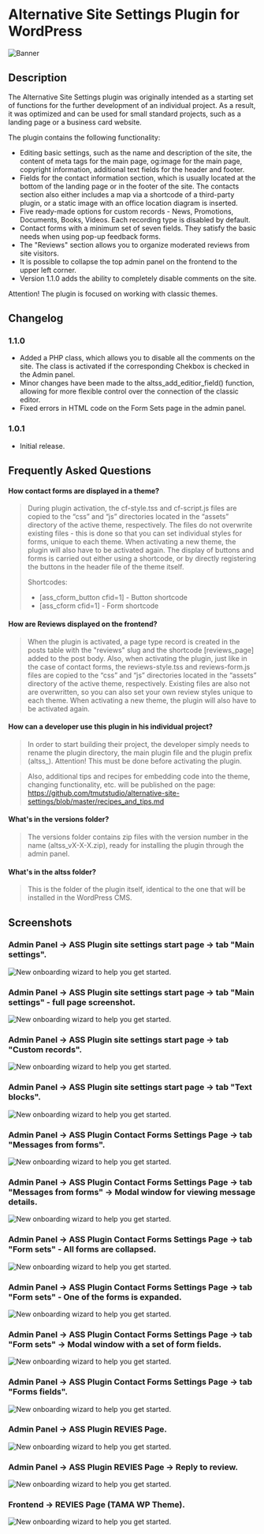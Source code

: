# Alternative Site Settings Plugin for WordPress

![Banner](.wordpress-org/banner-1544x500.png)

## Description

The Alternative Site Settings plugin was originally intended as a starting set of functions for the further development of an individual project. As a result, it was optimized and can be used for small standard projects,
such as a landing page or a business card website.

The plugin contains the following functionality:

* Editing basic settings, such as the name and description of the site, the content of meta tags for the main page, og:image for the main page, copyright information, additional text fields for the header and footer.
* Fields for the contact information section, which is usually located at the bottom of the landing page or in the footer of the site. The contacts section also either includes a map via a shortcode of a third-party plugin, or a static image with an office location diagram is inserted.
* Five ready-made options for custom records - News, Promotions, Documents, Books, Videos. Each recording type is disabled by default.
* Contact forms with a minimum set of seven fields. They satisfy the basic needs when using pop-up feedback forms.
* The "Reviews" section allows you to organize moderated reviews from site visitors.
* It is possible to collapse the top admin panel on the frontend to the upper left corner.
* Version 1.1.0 adds the ability to completely disable comments on the site.

Attention! The plugin is focused on working with classic themes.

## Changelog

### 1.1.0
* Added a PHP class, which allows you to disable all the comments on the site. The class is activated if the corresponding Chekbox is checked in the Admin panel.
* Minor changes have been made to the altss_add_editior_field() function, allowing for more flexible control over the connection of the classic editor.
* Fixed errors in HTML code on the Form Sets page in the admin panel.

### 1.0.1
* Initial release.


## Frequently Asked Questions

#### How contact forms are displayed in a theme?
> During plugin activation, the cf-style.tss and cf-script.js files are copied to the “css” and “js” directories located in the “assets” directory of the active theme, respectively. The files do not
overwrite existing files - this is done so that you can set individual styles for forms, unique to each theme. When activating a new theme, the plugin will also have to be activated again.
The display of buttons and forms is carried out either using a shortcode, or by directly registering the buttons in the header file of the theme itself.
> 
> Shortcodes:
> 
> * [ass_cform_button cfid=1] - Button shortcode
> * [ass_cform cfid=1] - Form shortcode

#### How are Reviews displayed on the frontend?
> When the plugin is activated, a page type record is created in the posts table with the "reviews" slug and the shortcode [reviews_page] added to the post body.
Also, when activating the plugin, just like in the case of contact forms, the reviews-style.tss and reviews-form.js files are copied to the “css” and “js” directories located in the “assets” directory of the active theme, respectively. Existing files are also not
are overwritten, so you can also set your own review styles unique to each theme. When activating a new theme, the plugin will also have to be activated again.

#### How can a developer use this plugin in his individual project?
> In order to start building their project, the developer simply needs to rename the plugin directory, the main plugin file and the plugin prefix (altss_). Attention! This must be done before activating the plugin.

> Also, additional tips and recipes for embedding code into the theme, changing functionality, etc. will be published on the page:
> https://github.com/tmutstudio/alternative-site-settings/blob/master/recipes_and_tips.md

#### What's in the versions folder?
> The versions folder contains zip files with the version number in the name (altss_vX-X-X.zip), ready for installing the plugin through the admin panel.

#### What's in the altss folder?
> This is the folder of the plugin itself, identical to the one that will be installed in the WordPress CMS.


## Screenshots

### Admin Panel -> ASS Plugin site settings start page -> tab "Main settings".
![New onboarding wizard to help you get started.](.wordpress-org/screenshot-1.png)


### Admin Panel -> ASS Plugin site settings start page -> tab "Main settings" - full page screenshot.
![New onboarding wizard to help you get started.](.wordpress-org/screenshot-2.png)


### Admin Panel -> ASS Plugin site settings start page -> tab "Custom records".
![New onboarding wizard to help you get started.](.wordpress-org/screenshot-3.png)


### Admin Panel -> ASS Plugin site settings start page -> tab "Text blocks".
![New onboarding wizard to help you get started.](.wordpress-org/screenshot-4.png)


### Admin Panel -> ASS Plugin Contact Forms Settings Page -> tab "Messages from forms".
![New onboarding wizard to help you get started.](.wordpress-org/screenshot-5.png)


### Admin Panel -> ASS Plugin Contact Forms Settings Page -> tab "Messages from forms" -> Modal window for viewing message details.
![New onboarding wizard to help you get started.](.wordpress-org/screenshot-6.png)


### Admin Panel -> ASS Plugin Contact Forms Settings Page -> tab "Form sets" - All forms are collapsed.
![New onboarding wizard to help you get started.](.wordpress-org/screenshot-7.png)


### Admin Panel -> ASS Plugin Contact Forms Settings Page -> tab "Form sets" - One of the forms is expanded.
![New onboarding wizard to help you get started.](.wordpress-org/screenshot-8.png)


### Admin Panel -> ASS Plugin Contact Forms Settings Page -> tab "Form sets" -> Modal window with a set of form fields.
![New onboarding wizard to help you get started.](.wordpress-org/screenshot-9.png)


### Admin Panel -> ASS Plugin Contact Forms Settings Page -> tab "Forms fields".
![New onboarding wizard to help you get started.](.wordpress-org/screenshot-10.png)


### Admin Panel -> ASS Plugin REVIES Page.
![New onboarding wizard to help you get started.](.wordpress-org/screenshot-11.png)


### Admin Panel -> ASS Plugin REVIES Page -> Reply to review.
![New onboarding wizard to help you get started.](.wordpress-org/screenshot-12.png)


### Frontend -> REVIES Page (TAMA WP Theme).
![New onboarding wizard to help you get started.](.wordpress-org/screenshot-13.png)


